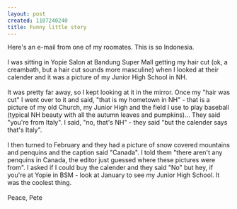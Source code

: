 ```yaml
--- 
layout: post
created: 1107240240
title: Funny little story
---
```

Here's an e-mail from one of my roomates.  This is so Indonesia.
<br />
<br />I was sitting in Yopie Salon at Bandung Super Mall getting my hair cut (ok, a creambath, but a hair cut sounds more masculine) when I looked at their calender and it was a picture of my Junior High School in NH.
<br />
<br />It was pretty far away, so I kept looking at it in the mirror.  Once my "hair was cut" I went over to it and said, "that is my hometown in NH" - that is a picture of my old Church, my Junior High and the field I use to play baseball (typical NH beauty with all the autumn leaves and pumpkins)...  They said "you're from Italy".  I said, "no, that's NH" - they said "but the calender says that's Italy".
<br />
<br />I then turned to February and they had a picture of snow covered mountains and penquins and the caption said "Canada".  I told them "there aren't any penquins in Canada, the editor just guessed where these pictures were from".  I asked if I could buy the calender and they said "No" but hey, if you're at Yopie in BSM - look at January to see my Junior High School.  It was the coolest thing.
<br />
<br />Peace, Pete
